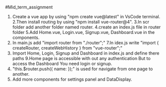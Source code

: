 #Mid_term_assignment

1. Create a vue app by using "npm create vue@latest" in VsCode terminal.
2.Then install routing by using "npm install vue-router@4".
3.In scr folder add another folder named router.
4.create an index.js file in router folder
5.Add Home.vue, Login.vue, Signup.vue, Dashboard.vue in the components.
6. In main.js add "import router from "./router";"
7.In idex.js write "import { createRouter, createWebHistory } from "vue-router";"
8. Import Home, Login, Signup and Dashboard in index.js and define there paths
9.Home page is accessible with out any authentication But to access the Dashboard You need login or signup.
10. "this.$router.push({ name: });" is used for navigate from one page to another. 
11. Add more components for settings panel and DataDisplay.


